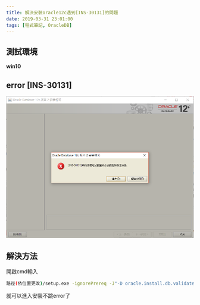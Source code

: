 ```yaml
---
title: 解決安裝oracle12c遇到[INS-30131]的問題
date: 2019-03-31 23:01:00
tags: [程式筆記, OracleDB]
---
```

## 測試環境
**win10**

## **error [INS-30131]**
![](https://raw.githubusercontent.com/kidneyweakx/img-host/image/image/orcl01.PNG)
## **解決方法**
<!-- more -->
開啟cmd輸入
```bash
路徑(依位置更改)/setup.exe -ignorePrereq -J"-D oracle.install.db.validate.supportedOSCheck=false"
```
就可以進入安裝不跳error了